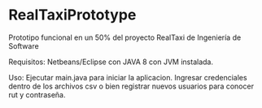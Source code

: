 # RealTaxiPrototype
Prototipo funcional en un 50% del proyecto RealTaxi de Ingeniería de Software


Requisitos:
Netbeans/Eclipse con JAVA 8 con JVM instalada.

Uso:
Ejecutar main.java para iniciar la aplicacion.
Ingresar credenciales dentro de los archivos csv o bien registrar nuevos usuarios para conocer rut y contraseña.
